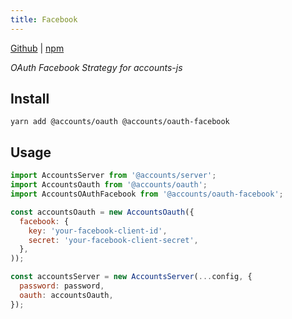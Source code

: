 ```yaml
---
title: Facebook
---
```


[Github](https://github.com/accounts-js/accounts/tree/master/packages/oauth-facebook) |
[npm](https://www.npmjs.com/package/@accounts/oauth-facebook)

_OAuth Facebook Strategy for accounts-js_

## Install

```
yarn add @accounts/oauth @accounts/oauth-facebook
```

## Usage

```javascript
import AccountsServer from '@accounts/server';
import AccountsOauth from '@accounts/oauth';
import AccountsOAuthFacebook from '@accounts/oauth-facebook';

const accountsOauth = new AccountsOauth({
  facebook: {
    key: 'your-facebook-client-id',
    secret: 'your-facebook-client-secret',
  },
));

const accountsServer = new AccountsServer(...config, {
  password: password,
  oauth: accountsOauth,
});
```
